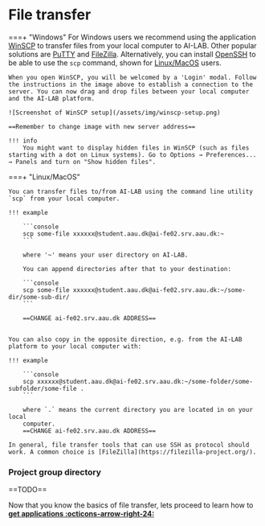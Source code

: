 # File transfer
===+ "Windows"
	For Windows users we recommend using the application [WinSCP](https://winscp.net/eng/docs/lang:da) to transfer files from your local computer to AI-LAB. Other popular solutions are [PuTTY](https://www.putty.org/) and [FileZilla](https://filezilla-project.org/). Alternatively, you can install [OpenSSH](https://learn.microsoft.com/en-us/windows-server/administration/openssh/openssh_install_firstuse?tabs=gui) to be able to use the `scp` command, shown for [Linux/MacOS](/getting-started/file-transfer/#__tabbed_1_2) users.

	When you open WinSCP, you will be welcomed by a 'Login' modal. Follow the instructions in the image above to establish a connection to the server. You can now drag and drop files between your local computer and the AI-LAB platform.

	![Screenshot of WinSCP setup](/assets/img/winscp-setup.png)
	
	==Remember to change image with new server address==

	!!! info
		You might want to display hidden files in WinSCP (such as files starting with a dot on Linux systems). Go to Options → Preferences... → Panels and turn on "Show hidden files".

===+ "Linux/MacOS"

	You can transfer files to/from AI-LAB using the command line utility
	`scp` from your local computer.

	!!! example

		```console
		scp some-file xxxxxx@student.aau.dk@ai-fe02.srv.aau.dk:~
		```
		
		where '~' means your user directory on AI-LAB. 

		You can append directories after that to your destination:

		```console
		scp some-file xxxxxx@student.aau.dk@ai-fe02.srv.aau.dk:~/some-dir/some-sub-dir/
		```

		==CHANGE ai-fe02.srv.aau.dk ADDRESS==


	You can also copy in the opposite direction, e.g. from the AI-LAB platform to your local computer with:

	!!! example

		```console
		scp xxxxxx@student.aau.dk@ai-fe02.srv.aau.dk:~/some-folder/some-subfolder/some-file .
		```
		
		where `.` means the current directory you are located in on your local
		computer.
		==CHANGE ai-fe02.srv.aau.dk ADDRESS==

	In general, file transfer tools that can use SSH as protocol should
	work. A common choice is [FileZilla](https://filezilla-project.org/).

### Project group directory
==TODO==

Now that you know the basics of file transfer, lets proceed to learn how to <span style="color: var(--md-primary-fg-color); font-weight: 700;"><a href="/getting-started/getting-applications">get applications :octicons-arrow-right-24:</a></span>
